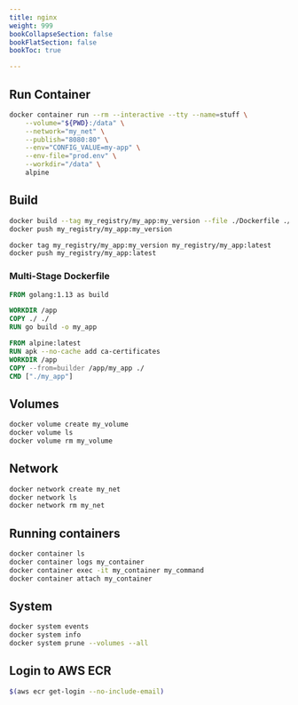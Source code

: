 ```yaml
---
title: nginx
weight: 999
bookCollapseSection: false
bookFlatSection: false
bookToc: true

---
```


## Run Container

```bash
docker container run --rm --interactive --tty --name=stuff \
    --volume="${PWD}:/data" \
    --network="my_net" \
    --publish="8080:80" \
    --env="CONFIG_VALUE=my-app" \
    --env-file="prod.env" \
    --workdir="/data" \
    alpine
```

## Build

```bash
docker build --tag my_registry/my_app:my_version --file ./Dockerfile ./
docker push my_registry/my_app:my_version

docker tag my_registry/my_app:my_version my_registry/my_app:latest
docker push my_registry/my_app:latest
```


### Multi-Stage Dockerfile

```dockerfile
FROM golang:1.13 as build

WORKDIR /app
COPY ./ ./
RUN go build -o my_app

FROM alpine:latest
RUN apk --no-cache add ca-certificates
WORKDIR /app
COPY --from=builder /app/my_app ./
CMD ["./my_app"]
```


## Volumes

```bash
docker volume create my_volume
docker volume ls
docker volume rm my_volume
```


## Network

```bash
docker network create my_net
docker network ls
docker network rm my_net
```


## Running containers

```bash
docker container ls
docker container logs my_container
docker container exec -it my_container my_command
docker container attach my_container
```


## System

```bash
docker system events
docker system info
docker system prune --volumes --all
```


## Login to AWS ECR
```bash
$(aws ecr get-login --no-include-email)
```
